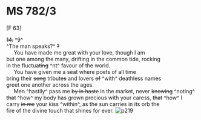 # MS 782/3

[F 63]

~~14.~~ ^9^ \
^The man speaks?^ ~~?~~ \
&nbsp;&nbsp;&nbsp;&nbsp;&nbsp;You have made me great with your love, though I am \
but one among the many, drifting in the common tide, rocking \
in the fluctua~~ting~~ ^nt^ favour of the world. \
&nbsp;&nbsp;&nbsp;&nbsp;&nbsp;You have given me a seat where poets of all time \
bring their ~~song~~ tribute~~s~~ and lovers ~~of~~ ^with^ deathless names \
greet one another across the ages. \
&nbsp;&nbsp;&nbsp;&nbsp;&nbsp;Men ^hastily^ pass me ~~by in haste~~ in the market,  never ~~knowing~~ ^noting^ \
~~that~~ ^how^ my body has grown precious with your caress, ~~that~~ ^how^ I \
carry ~~in me~~ your kiss ^within^, as the sun carries in its orb the \
fire of the divine touch that shines for ever. 
![p219](MS782_3-219.jpg)

